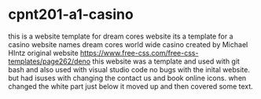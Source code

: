 # cpnt201-a1-casino 
this is a website template for dream cores website its a template for a casino website names dream cores world wide casino 
created by Michael HIntz original website https://www.free-css.com/free-css-templates/page262/deno
this website was a template and used with git bash and also used with visual studio code 
no bugs with the inital website. but had isuses with changing the contact us and book online icons. when changed the white part just below it moved up and then covered some text.



